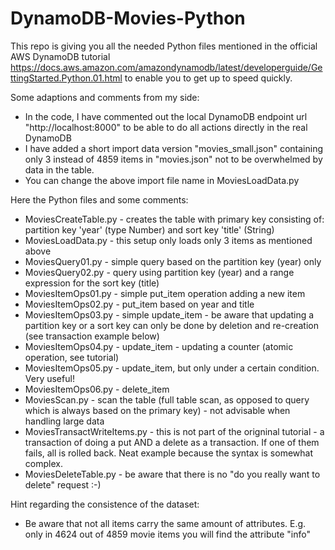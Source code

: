 # DynamoDB-Movies-Python

This repo is giving you all the needed Python files mentioned in the official AWS DynamoDB tutorial https://docs.aws.amazon.com/amazondynamodb/latest/developerguide/GettingStarted.Python.01.html to enable you to get up to speed quickly.

Some adaptions and comments from my side:

* In the code, I have commented out the local DynamoDB endpoint url "http://localhost:8000" to be able to do all actions directly in the real DynamoDB
* I have added a short import data version "movies_small.json" containing only 3 instead of 4859 items in "movies.json" not to be overwhelmed by data in the table.
* You can change the above import file name in MoviesLoadData.py

Here the Python files and some comments:

* MoviesCreateTable.py - creates the table with primary key consisting of: partition key 'year' (type Number) and sort key 'title' (String)
* MoviesLoadData.py - this setup only loads only 3 items as mentioned above
* MoviesQuery01.py - simple query based on the partition key (year) only
* MoviesQuery02.py - query using partition key (year) and a range expression for the sort key (title)
* MoviesItemOps01.py - simple put_item operation adding a new item
* MoviesItemOps02.py - put_item based on year and title
* MoviesItemOps03.py - simple update_item - be aware that updating a partition key or a sort key can only be done by deletion and re-creation (see transaction example below)
* MoviesItemOps04.py - update_item - updating a counter (atomic operation, see tutorial)
* MoviesItemOps05.py - update_item, but only under a certain condition. Very useful!
* MoviesItemOps06.py - delete_item
* MoviesScan.py - scan the table (full table scan, as opposed to query which is always based on the primary key) - not advisable when handling large data
* MoviesTransactWriteItems.py - this is not part of the origninal tutorial - a transaction of doing a put AND a delete as a transaction. If one of them fails, all is rolled back. Neat example because the syntax is somewhat complex.
* MoviesDeleteTable.py - be aware that there is no "do you really want to delete" request :-)

Hint regarding the consistence of the dataset:

* Be aware that not all items carry the same amount of attributes. E.g. only in 4624 out of 4859 movie items you will find the attribute "info"
